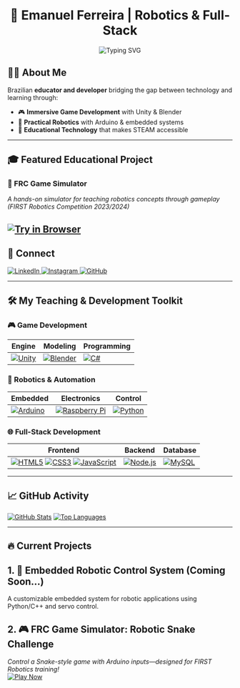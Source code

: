 <h1 align="center"> 🚀 Emanuel Ferreira | Robotics & Full-Stack </h1>

<p align="center">
  <img src="https://readme-typing-svg.herokuapp.com?font=Fira+Code&pause=1000&color=22D3EE&center=true&width=435&lines=Full-Stack+Developer;Game+Creator;Automation+Enthusiast" alt="Typing SVG">
</p>

## 👨‍🔬 About Me
Brazilian **educator and developer** bridging the gap between technology and learning through:
- 🎮 **Immersive Game Development** with Unity & Blender
- 🤖 **Practical Robotics** with Arduino & embedded systems
- 🏫 **Educational Technology** that makes STEAM accessible
---

## 🎓 Featured Educational Project

### 🤖 FRC Game Simulator

*A hands-on simulator for teaching robotics concepts through gameplay (FIRST Robotics Competition 2023/2024)*  

[![Try in Browser](https://img.shields.io/badge/Web_Build-Playable_Now-2ea44f?style=for-the-badge&logo=unity)](https://emanuelfv.itch.io/frc-game-simulator)
---

## 🔗 Connect  
<p align="left">
  <a href="https://linkedin.com/in/emanuel-ferreira" target="_blank">
    <img src="https://img.shields.io/badge/LinkedIn-0077B5?style=for-the-badge&logo=linkedin&logoColor=white" alt="LinkedIn"/>
  </a>
  <a href="https://instagram.com/e.manuelfv" target="_blank">
    <img src="https://img.shields.io/badge/Instagram-E4405F?style=for-the-badge&logo=instagram&logoColor=white" alt="Instagram"/>
  </a>
  <a href="https://github.com/E-manuelfv" target="_blank">
    <img src="https://img.shields.io/badge/GitHub-100000?style=for-the-badge&logo=github&logoColor=white" alt="GitHub"/>
  </a>
</p>

---

## 🛠️ My Teaching & Development Toolkit

### 🎮 Game Development
| Engine | Modeling | Programming |
|--------|----------|-------------|
| [![Unity](https://skillicons.dev/icons?i=unity)](https://unity.com) | [![Blender](https://skillicons.dev/icons?i=blender)](https://blender.org) | [![C#](https://skillicons.dev/icons?i=cs)](https://docs.microsoft.com/en-us/dotnet/csharp/) |

### 🤖 Robotics & Automation
| Embedded | Electronics | Control |
|----------|-------------|---------|
| [![Arduino](https://skillicons.dev/icons?i=arduino)](https://arduino.cc) | [![Raspberry Pi](https://skillicons.dev/icons?i=raspberrypi)](https://raspberrypi.org) | [![Python](https://skillicons.dev/icons?i=python)](https://python.org) |

### 🌐 Full-Stack Development
| Frontend | Backend | Database |
|----------|---------|----------|
| [![HTML5](https://skillicons.dev/icons?i=html)](https://developer.mozilla.org/en-US/docs/Web/HTML) [![CSS3](https://skillicons.dev/icons?i=css)](https://developer.mozilla.org/en-US/docs/Web/CSS) [![JavaScript](https://skillicons.dev/icons?i=js)](https://javascript.com) | [![Node.js](https://skillicons.dev/icons?i=nodejs)](https://nodejs.org) | [![MySQL](https://skillicons.dev/icons?i=mysql)](https://mysql.com) |

---

## 📈 GitHub Activity

[![GitHub Stats](https://github-readme-stats.vercel.app/api?username=E-manuelfv&show_icons=true&theme=gruvbox&hide_border=true)](https://github.com/E-manuelfv)
[![Top Languages](https://github-readme-stats.vercel.app/api/top-langs/?username=E-manuelfv&layout=compact&theme=gruvbox&hide_border=true)](https://github.com/E-manuelfv)

---

## 🔥 Current Projects  
## 1. 🤖 Embedded Robotic Control System (Coming Soon...)
A customizable embedded system for robotic applications using Python/C++ and servo control.

## 2. 🎮 FRC Game Simulator: Robotic Snake Challenge  
*Control a Snake-style game with Arduino inputs—designed for FIRST Robotics training!*  
[![Play Now](https://img.shields.io/badge/Play_Now-FF7139?style=flat-square&logo=itch.io&logoColor=white)](https://emanuelfv.itch.io/frc-game-simulator)
